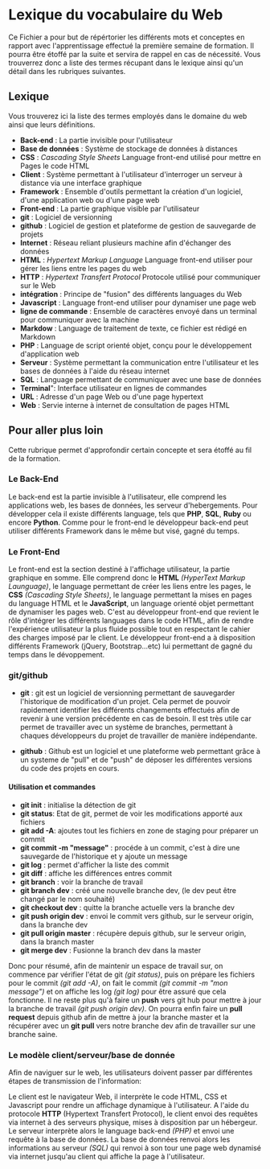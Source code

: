 
# Lexique du vocabulaire du Web

Ce Fichier a pour but de répértorier les différents mots et conceptes en rapport avec l'apprentissage effectué la première semaine de formation.
Il pourra être étoffé par la suite et servira de rappel en cas de nécessité.
Vous trouverrez donc a liste des termes récupant dans le lexique ainsi qu'un détail dans les rubriques suivantes. 



## Lexique

Vous trouverez ici la liste des termes employés dans le domaine du web ainsi que leurs définitions.

- **Back-end** : La partie invisible pour l'utilisateur
- **Base de données** : Système de stockage de données à distances
- **CSS** : *Cascading Style Sheets* Language front-end utilisé pour mettre en Pages le code HTML
- **Client** : Système permettant à l'utilisateur d'interroger un serveur à distance via une interface graphique
- **Framework** : Ensemble d'outils permettant la création d'un logiciel, d'une application web ou d'une page web
- **Front-end** : La partie graphique visible par l'utilisateur
- **git** : Logiciel de versionning
- **github** : Logiciel de gestion et plateforme de gestion de sauvegarde de projets
- **Internet** : Réseau reliant plusieurs machine afin d'échanger des données
- **HTML** : *Hypertext Markup Language* Language front-end utiliser pour gérer les liens entre les pages du web
- **HTTP** : *Hypertext Transfert Protocol* Protocole utilisé pour communiquer sur le Web
- **intégration** : Principe de "fusion" des différents languages du Web
- **Javascript** : Language front-end utiliser pour dynamiser une page web
- **ligne de commande** : Ensemble de caractères envoyé dans un terminal pour communiquer avec la machine 
- **Markdow** : Language de traitement de texte, ce fichier est rédigé en Markdown
- **PHP** : Language de script orienté objet, conçu pour le développement d'application web
- **Serveur** : Système permettant la communication entre l'utilisateur et les bases de données à l'aide du réseau internet
- **SQL** : Language permettant de communiquer avec une base de données
- **Terminal**": Interface utilisateur en lignes de commandes
- **URL** : Adresse d'un page Web ou d'une page hypertext 
- **Web** : Servie interne à internet de consultation de pages HTML




## Pour aller plus loin
 
Cette rubrique permet d'approfondir certain concepte et sera étoffé au fil de la formation.


### Le Back-End

Le back-end est la partie invisible à l'utilisateur, elle comprend les applications web, les bases de données, les serveur d'hebergements.
Pour développer cela il existe différents language, tels que **PHP**, **SQL**, **Ruby** ou encore **Python**.
Comme pour le front-end le développeur back-end peut utiliser différents Framework dans le même but visé, gagné du temps.


### Le Front-End

Le front-end est la section destiné à l'affichage utilisateur, la partie graphique en somme.
Elle comprend donc le **HTML** *(HyperText Markup Launguage)*, le language permettant de créer les liens entre les pages, le **CSS** *(Cascading Style Sheets)*, le language permettant la mises en pages 
du language HTML et le **JavaScript**, un language orienté objet permettant de dynamiser les pages web.
C'est au développeur front-end que revient le rôle d'intégrer les différents languages dans le code HTML, afin de rendre l'expérience utilisateur la plus fluide possible tout en respectant le 
cahier des charges imposé par le client.
Le développeur front-end a à disposition différents Framework (jQuery, Bootstrap...etc) lui permettant de gagné du temps dans le dévoppement.

### git/github

- **git** : git est un logiciel de versionning permettant de sauvegarder l'historique de modification d'un projet. 
Cela permet de pouvoir rapidement identifier les différents changements effectués afin de revenir à une version précédente en cas de besoin.
Il est très utile car permet de travailler avec un système de branches, permettant à chaques développeurs du projet de travailler de manière indépendante.
	 

- **github** : Github est un logiciel et une plateforme web permettant grâce à un systeme de "pull" et de "push" de déposer les différentes versions du code des projets en cours.
	 
#### Utilisation et commandes

- **git init** : initialise la détection de git
- **git status**: Etat de git, permet de voir les modifications apporté aux fichiers
- **git add -A**: ajoutes tout les fichiers en zone de staging pour préparer un commit
- **git commit -m "message"** : procéde à un commit, c'est à dire une sauvegarde de l'historique et y ajoute un message
- **git log** : permet d'afficher la liste des commit
- **git diff** : affiche les différences entres commit
- **git branch** : voir la branche de travail
- **git branch dev** : créé une nouvelle branche dev, (le dev peut être changé par le nom souhaité)
- **git checkout dev** : quitte la branche actuelle vers la branche dev
- **git push origin dev** : envoi le commit vers github, sur le serveur origin, dans la branche dev
- **git pull origin master** : récupère depuis github, sur le serveur origin, dans la branch master
- **git merge dev** : Fusionne la branch dev dans la master

Donc pour résumé, afin de maintenir un espace de travail sur, on commence par vérifier l'état de git *(git status)*, puis on prépare les fichiers pour le commit *(git add -A)*,
on fait le commit *(git commit -m "mon message")* et on affiche les log *(git log)* pour être assuré que cela fonctionne.
Il ne reste plus qu'à faire un **push** vers git hub pour mettre à jour la branche de travail *(git push origin dev)*.
On pourra enfin faire un **pull request** depuis github afin de mettre à jour la branche master et la récupérer avec un **git pull** vers notre branche dev afin de travailler sur une branche saine.



### Le modèle client/serveur/base de donnée

Afin de naviguer sur le web, les utilisateurs doivent passer par différentes étapes de transmission de l'information:


Le client est le navigateur Web, il interprète le code HTML, CSS et Javascript pour rendre un affichage dynamique à l'utilisateur.
A l'aide du protocole **HTTP** (Hypertext Transfert Protocol), le client envoi des requêtes via internet à des serveurs physique, mises à disposition par un hébergeur.
Le serveur interprète alors le language back-end *(PHP)* et envoi une requête à la base de données.
La base de données renvoi alors les informations au serveur *(SQL)* qui renvoi à son tour une page web dynamisé via internet jusqu'au client qui affiche la page à l'utilisateur.

 
